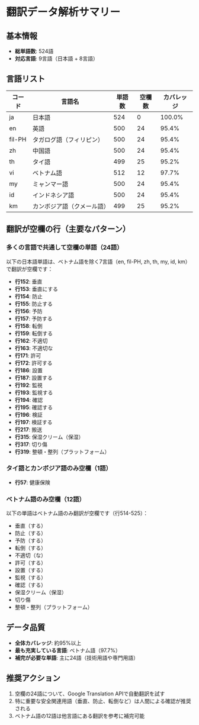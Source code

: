 # 翻訳データ解析サマリー

## 基本情報

- **総単語数**: 524語
- **対応言語**: 9言語（日本語 + 8言語）

## 言語リスト

| コード | 言語名 | 単語数 | 空欄数 | カバレッジ |
|--------|--------|--------|--------|------------|
| ja | 日本語 | 524 | 0 | 100.0% |
| en | 英語 | 500 | 24 | 95.4% |
| fil-PH | タガログ語（フィリピン） | 500 | 24 | 95.4% |
| zh | 中国語 | 500 | 24 | 95.4% |
| th | タイ語 | 499 | 25 | 95.2% |
| vi | ベトナム語 | 512 | 12 | 97.7% |
| my | ミャンマー語 | 500 | 24 | 95.4% |
| id | インドネシア語 | 500 | 24 | 95.4% |
| km | カンボジア語（クメール語） | 499 | 25 | 95.2% |

## 翻訳が空欄の行（主要なパターン）

### 多くの言語で共通して空欄の単語（24語）

以下の日本語単語は、ベトナム語を除く7言語（en, fil-PH, zh, th, my, id, km）で翻訳が空欄です：

- **行152**: 垂直
- **行153**: 垂直にする
- **行154**: 防止
- **行155**: 防止する
- **行156**: 予防
- **行157**: 予防する
- **行158**: 転倒
- **行159**: 転倒する
- **行162**: 不適切
- **行163**: 不適切な
- **行171**: 許可
- **行172**: 許可する
- **行186**: 設置
- **行187**: 設置する
- **行192**: 監視
- **行193**: 監視する
- **行194**: 確認
- **行195**: 確認する
- **行196**: 検証
- **行197**: 検証する
- **行217**: 搬送
- **行315**: 保湿クリーム（保湿）
- **行317**: 切り傷
- **行319**: 整頓・整列（プラットフォーム）

### タイ語とカンボジア語のみ空欄（1語）

- **行57**: 健康保険

### ベトナム語のみ空欄（12語）

以下の単語はベトナム語のみ翻訳が空欄です（行514-525）：

- 垂直（する）
- 防止（する）
- 予防（する）
- 転倒（する）
- 不適切（な）
- 許可（する）
- 設置（する）
- 監視（する）
- 確認（する）
- 保湿クリーム（保湿）
- 切り傷
- 整頓・整列（プラットフォーム）

## データ品質

- **全体カバレッジ**: 約95%以上
- **最も充実している言語**: ベトナム語（97.7%）
- **補完が必要な単語**: 主に24語（技術用語や専門用語）

## 推奨アクション

1. 空欄の24語について、Google Translation APIで自動翻訳を試す
2. 特に重要な安全関連用語（垂直、防止、転倒など）は人間による確認が推奨される
3. ベトナム語の12語は他言語にある翻訳を参考に補完可能
